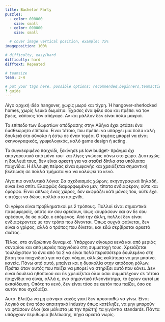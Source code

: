 ```yaml
---
title: Bachelor Party
puzzles:
  - color: 000000
    size: small
  - color: 000000
    size: small

  # cover image vertical position, example: 75%
imageposition: 100%

# difficulty, easy/hard
difficulty: hard
difftext: Repeated

# teamsize
team: 3-4

# put your tags here. possible options: recommended,beginners,teamaction,duet
? guide
---
```


Λίγο αρχική ιδέα hangover, χωρίς μωρό και τίγρη. Ή hangover-sherlocked homes, χωρίς λευκό δωμάτιο. Έχασες ένα φίλο σου και πρέπει να τον βρεις, κάποιος τον απήγαγε.
Αν και μάλλον δεν είναι πολύ μακριά.

Το επίπεδο των δωματίων απόδρασης στην Αθήνα έχει φτάσει ένα δυσθεώρητο επίπεδο. Είναι τέτοιο, που πρέπει να υπάρχει μια πολύ καλή δουλειά στο σύνολο ή έστω σε έναν τομέα.
Ο τομέας μπορεί να είναι σκηνογραφικός, γριφολογικός, καλό game design ή acting.

Το συγκεκριμένο παιχνίδι, ξεκίνησε με low budget- πράγμα όχι απαγορευτικό από μόνο του- και λίγες γνώσεις πάνω στο χώρο. Δυστυχώς η δουλειά τους, δεν είναι αρκετή για να
σταθεί δίπλα στα υπόλοιπα παιχνίδια. Η έλλειψη πείρας είναι εμφανής και χρειάζεται σημαντική βελτίωση σε πολλά τμήματα για να καλύψει το κενό.

Λίγα πιο αναλυτικά λόγια:
Σα σχεδιασμός χώρων, σκηνογραφικά δηλαδή, είναι ένα σπίτι. Ελαφρώς διαμορφωμένο μεν, τίποτα ενδιαφέρον, ούτε και όμορφο. Είναι απλώς ένας χώρος, δεν εκφράζει κάτι μόνος του,
ούτε έχει επιτύχει να δώσει πολλά στο παιχνίδι.

Οι γρίφοι είναι προβληματικοί με 2 τρόπους. Πολλοί είναι σημαντικά παρεμφερείς, οπότε αν σου αρέσουν, ίσως κουράσουν και αν δε σου αρέσουν, δε σε σώζει ο επόμενος.
Από την άλλη, πολλοί δεν είναι ενδιαφέροντες με τον τρόπο που δίνονται. Όπως συχνά φαίνεται, δεν είναι ο γρίφος, αλλά ο τρόπος που δίνεται, και εδώ σερβίρεται αρκετά σκέτος.

Τέλος, στο ανθρώπινο δυναμικό. Υπάρχουν σίγουρα κενά και από μεριάς σεναρίου και από μεριάς παιχνιδιού στη συμμετοχή τους. Χρειάζεται τουλάχιστον το ένα από τα 2 να είναι
πολύ περισσότερο δουλεμένο στη βάση του παιχνιδιού για να έχει νόημα, αλλιώς καλύτερα να μην μπαίνει κανείς. Πάνω από αυτό, μπαίνει και η δυσκολία στην απόδοση ρόλων.
Πρέπει όταν αυτός που παίζει να μπορεί να στηρίξει αυτό που κάνει. Δεν είναι δουλειά ηθοποιού και δε χρειάζεται όλοι όσοι συμμετέχουν σε τέτοια παιχνίδια να είναι, αλλά ε,
ένα σημαντικό πλεονέκτημα, το έχουν αυτοί με εκπαίδευση. Οπότε το κενό, δεν είναι τόσο σε αυτόν που παίζει, όσο σε αυτόν που σχεδιάζει.

Αυτά. Ελπίζω να μη φάνηκα κακός γιατί δεν προσπαθώ να γίνω. Είναι λογικό σε ένα τόσο απαιτητικό industry όπως κατέληξε, να μην μπορούν να φτάσουν όλοι (και μάλιστα με την
πρώτη) τα γιγάντια standards. Πάντα υπάρχουν περιθώρια βελτίωσης, πήγα αρκετά νωρίς.
